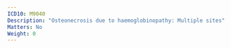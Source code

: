```yaml
---
ICD10: M9040
Description: "Osteonecrosis due to haemoglobinopathy: Multiple sites"
Matters: No
Weight: 0
---
```


